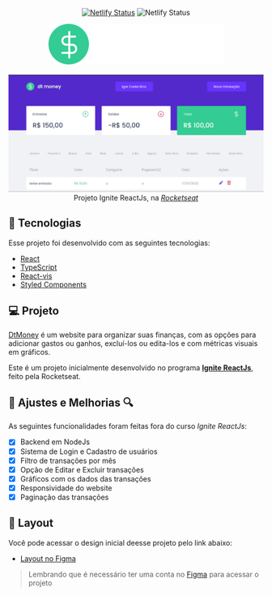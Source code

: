 <!-- Logo -->
<div align="center">
  
  [![Netlify Status](https://api.netlify.com/api/v1/badges/fcc371d1-eb62-4478-985b-7cb9c3ced352/deploy-status)](https://app.netlify.com/sites/dtmoney-igorcbraz/deploys)
  ![Netlify Status](https://img.shields.io/github/followers/Igorcbraz.svg?style=social&label=Follow&maxAge=2592000)
  
</div>

<div align="center">
<img  src="src/assets/logo.svg"/> <br> <br>
</div>

<div align="center">
<img  src="src/assets/website.jpg"/> <br>
<!-- Atribuições-->
Projeto Ignite ReactJs, na <a href="https://rocketseat.com.br/"><em>Rocketseat</em></a>
</div>

## 🧪 Tecnologias

Esse projeto foi desenvolvido com as seguintes tecnologias:
- [React](https://reactjs.org)
- [TypeScript](https://www.typescriptlang.org/)
- [React-vis](https://uber.github.io/react-vis/)
- [Styled Components](https://styled-components.com/)
## 💻 Projeto

[DtMoney](https://dtmoney-igorcbraz.netlify.app/) é um website para organizar suas finanças, com as opções para adicionar gastos ou ganhos, excluí-los ou edita-los e com métricas visuais em gráficos. 

Este é um projeto inicialmente desenvolvido no programa **[Ignite ReactJs](https://www.rocketseat.com.br/ignite)**, feito pela Rocketseat.

## 📐 Ajustes e Melhorias 🔍
As seguintes funcionalidades foram feitas fora do curso _Ignite ReactJs_:

- [x] Backend em NodeJs
- [x] Sistema de Login e Cadastro de usuários
- [x] Filtro de transações por mês
- [x] Opção de Editar e Excluir transações
- [x] Gráficos com os dados das transações
- [x] Responsividade do website 
- [x] Paginação das transações 

## 🔖 Layout
Você pode acessar o design inicial deesse projeto pelo link abaixo:

- [Layout no Figma](https://www.figma.com/file/0xmu9mj2TJYoIOubBFWsk5/dtmoney-Ignite-(Copy)?node-id=0%3A1)

> Lembrando que é necessário ter uma conta no [Figma](https://www.figma.com/login?cont=/developers) para acessar o projeto
